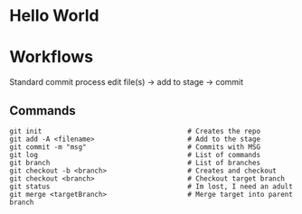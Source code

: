 # Hello World

# Workflows

Standard commit process
 edit file(s) -> add to stage -> commit

## Commands

```
git init                                    # Creates the repo
git add -A <filename>                       # Add to the stage
git commit -m "msg"                         # Commits with MSG
git log                                     # List of commands
git branch                                  # List of branches
git checkout -b <branch>                    # Creates and checkout
git checkout <branch>                       # Checkout target branch
git status                                  # Im lost, I need an adult
git merge <targetBranch>                    # Merge target into parent branch
```